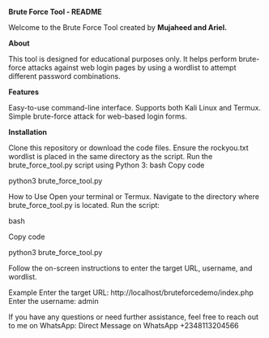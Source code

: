 **Brute Force Tool - README**


Welcome to the Brute Force Tool created by **Mujaheed and Ariel.**

**About**

This tool is designed for educational purposes only. It helps perform brute-force attacks against web login pages by using a wordlist to attempt different password combinations.

**Features**

Easy-to-use command-line interface.
Supports both Kali Linux and Termux.
Simple brute-force attack for web-based login forms.

**Installation**

Clone this repository or download the code files.
Ensure the rockyou.txt wordlist is placed in the same directory as the script.
Run the brute_force_tool.py script using Python 3:
bash
Copy code

python3 brute_force_tool.py  

How to Use
Open your terminal or Termux.
Navigate to the directory where brute_force_tool.py is located.
Run the script:

bash

Copy code

python3 brute_force_tool.py  

Follow the on-screen instructions to enter the target URL, username, and wordlist.

Example
Enter the target URL: http://localhost/bruteforcedemo/index.php
Enter the username: admin

If you have any questions or need further assistance, feel free to reach out to me on WhatsApp:
Direct Message on WhatsApp
+2348113204566
